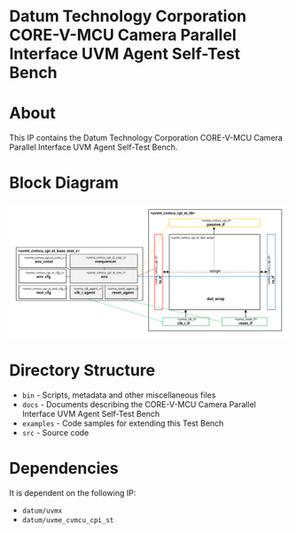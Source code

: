 # Datum Technology Corporation CORE-V-MCU Camera Parallel Interface UVM Agent Self-Test Bench

# About
This IP contains the Datum Technology Corporation CORE-V-MCU Camera Parallel Interface UVM Agent Self-Test Bench.

# Block Diagram
![alt text](./docs/tb_block_diagram.svg "CORE-V-MCU Camera Parallel Interface UVM Agent Self-Test Bench")

# Directory Structure
* `bin` - Scripts, metadata and other miscellaneous files
* `docs` - Documents describing the CORE-V-MCU Camera Parallel Interface UVM Agent Self-Test Bench
* `examples` - Code samples for extending this Test Bench
* `src` - Source code


# Dependencies
It is dependent on the following IP:

* `datum/uvmx`
* `datum/uvme_cvmcu_cpi_st`